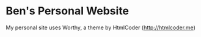 Ben's Personal Website
=======================================================================

My personal site uses Worthy, a theme by HtmlCoder (http://htmlcoder.me)

